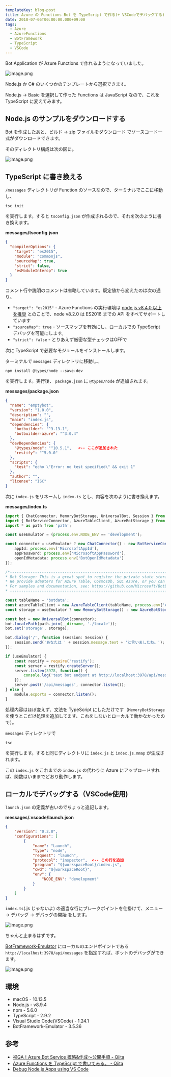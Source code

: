 ```yaml
---
templateKey: blog-post
title: Azure の Functions Bot を TypeScript で作る(+ VSCodeでデバッグする)
date: 2018-07-05T00:00:00.000+09:00
tags:
  - Azure
  - AzureFunctions
  - BotFramework
  - TypeScript
  - VSCode
---
```

Bot Application が Azure Functions で作れるようになっていました。
<!--more-->


![image.png](https://qiita-image-store.s3.amazonaws.com/0/8227/d28995cf-41ac-c440-351d-1a06bbf0662d.png)

Node.js か C# のいくつかのテンプレートから選択できます。

Node.js → Basic を選択して作った Functions は JavaScript なので、これを TypeScript に変えてみます。

## Node.js のサンプルをダウンロードする

Bot を作成したあと、ビルド → zip ファイルをダウンロード でソースコード一式がダウンロードできます。

そのディレクトリ構成は次の図に。

![image.png](https://qiita-image-store.s3.amazonaws.com/0/8227/a4583c7c-3c57-a984-295c-f3a31efb618c.png)

## TypeScript に書き換える

``/messages`` ディレクトリが Function のソースなので、ターミナルでここに移動し、

```
tsc init
```

を実行します。すると ``tsconfig.json`` が作成されるので、それを次のように書き換えます。

**messages/tsconfig.json**

```json
{
  "compilerOptions": {
    "target": "es2015",
    "module": "commonjs",
    "sourceMap": true,
    "strict": false,
    "esModuleInterop": true
  }
}
```

コメント行や説明のコメントは省略しています。既定値から変えたのは次の通り。

* ``"target": "es2015"`` - Azure Functions の実行環境は [node.js v8.4.0 以上を推奨](https://docs.microsoft.com/ja-jp/azure/azure-functions/functions-reference-node#node-version-and-package-management) とのことで、node v8.2.0 は ES2016 までの API をすべてサポートしています
* ``"sourceMap": true`` - ソースマップを有効にし、ローカルでの TypeScript デバッグを可能にします。
* ``"strict": false`` - とりあえず厳密な型チェックはOFFで

次に TypeScript で必要なモジュールをインストールします。

ターミナルで ``messages`` ディレクトリに移動し、

```
npm install @types/node --save-dev
```

を実行します。実行後、 ``package.json`` に ``@types/node`` が追加されます。

**messages/package.json**

```json
{
  "name": "emptybot",
  "version": "1.0.0",
  "description": "",
  "main": "index.js",
  "dependencies": {
    "botbuilder": "^3.13.1",
    "botbuilder-azure": "^3.0.4"
  },
  "devDependencies": {
    "@types/node": "^10.5.1",   <-- ここが追加された
    "restify": "^5.0.0"
  },
  "scripts": {
    "test": "echo \"Error: no test specified\" && exit 1"
  },
  "author": "",
  "license": "ISC"
}
```

次に ``index.js`` をリネームし ``index.ts`` とし、内容を次のように書き換えます。

**messages/index.ts**

```typescript
import { ChatConnector, MemoryBotStorage, UniversalBot, Session } from 'botbuilder';
import { BotServiceConnector, AzureTableClient, AzureBotStorage } from 'botbuilder-azure';
import * as path from 'path';

const useEmulator = (process.env.NODE_ENV == 'development');

const connector = useEmulator ? new ChatConnector() : new BotServiceConnector({
    appId: process.env['MicrosoftAppId'],
    appPassword: process.env['MicrosoftAppPassword'],
    openIdMetadata: process.env['BotOpenIdMetadata']
});

/*----------------------------------------------------------------------------------------
* Bot Storage: This is a great spot to register the private state storage for your bot. 
* We provide adapters for Azure Table, CosmosDb, SQL Azure, or you can implement your own!
* For samples and documentation, see: https://github.com/Microsoft/BotBuilder-Azure
* ---------------------------------------------------------------------------------------- */

const tableName = 'botdata';
const azureTableClient = new AzureTableClient(tableName, process.env['AzureWebJobsStorage']);
const storage = useEmulator ? new MemoryBotStorage() : new AzureBotStorage({ gzipData: false }, azureTableClient);

const bot = new UniversalBot(connector);
bot.localePath(path.join(__dirname, './locale'));
bot.set('storage', storage);

bot.dialog('/', function (session: Session) {
    session.send('あなたは ' + session.message.text + 'と言いましたね。');
});

if (useEmulator) {
    const restify = require('restify');
    const server = restify.createServer();
    server.listen(3978, function() {
        console.log('test bot endpont at http://localhost:3978/api/messages');
    });
    server.post('/api/messages', connector.listen());    
} else {
    module.exports = connector.listen();
}
```

処理内容はほぼ変えず、文法を TypeScript にしただけです（``MemoryBotStorage`` を使うとこだけ処理を追加してます、これをしないとローカルで動かなかったので）。

``messages`` ディレクトリで

```
tsc
```

を実行します。すると同じディレクトリに ``index.js`` と ``index.js.mmap`` が生成されます。

この ``index.js`` をこれまでの ``index.js`` の代わりに Azure にアップロードすれば、関数はいままでどおり動作します。

## ローカルでデバッグする（VSCode使用)

``launch.json`` の定義が古いのでちょっと追記します。

**messages/.vscode/launch.json**

```json
{
    "version": "0.2.0",
    "configurations": [
        {
            "name": "Launch",
            "type": "node",
            "request": "launch",
            "protocol": "inspector",  <-- この行を追加
            "program": "${workspaceRoot}/index.js",
            "cwd": "${workspaceRoot}",
            "env": {
                "NODE_ENV": "development"
            }
        }
    ]
}
```

``index.ts``(.js じゃないよ) の適当な行にブレークポイントを仕掛けて、メニュー -> デバッグ -> デバッグの開始 をします。

![image.png](https://qiita-image-store.s3.amazonaws.com/0/8227/9daa452f-fa27-666d-e0c9-5bacfdd4a2b5.png)

ちゃんと止まるはずです。

[BotFramework-Emulator](https://github.com/Microsoft/BotFramework-Emulator/) にローカルのエンドポイントである ``http://localhost:3978/api/messages`` を指定すれば、ボットのデバッグができます。

![image.png](https://qiita-image-store.s3.amazonaws.com/0/8227/77955829-c30e-6890-3c39-cd29d3274b6e.png)

## 環境

* macOS - 10.13.5
* Node.js - v8.9.4
* npm - 5.6.0
* TypeScript - 2.9.2
* Visual Studio Code(VSCode) - 1.24.1
* BotFramework-Emulator - 3.5.36

## 参考

* [祝GA！Azure Bot Service 概略&作成～公開手順 - Qiita](https://qiita.com/annie/items/cf93a7a832123946a7da)
* [Azure Functions を TypeScript で書いてみる。 - Qiita](https://qiita.com/TsuyoshiUshio@github/items/41c085a5e68fea0ff9bb)
* [Debug Node.js Apps using VS Code](https://code.visualstudio.com/docs/nodejs/nodejs-debugging#_supported-nodelike-runtimes)
